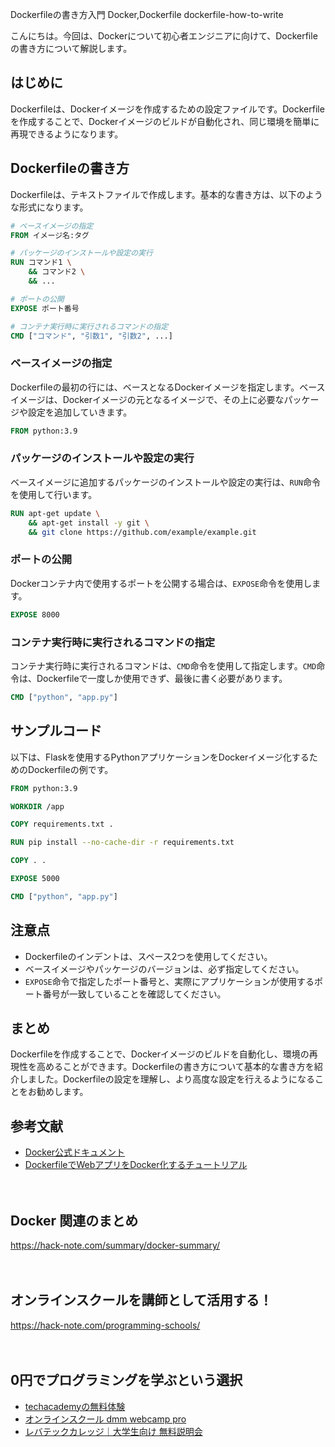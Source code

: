 Dockerfileの書き方入門
Docker,Dockerfile
dockerfile-how-to-write

こんにちは。今回は、Dockerについて初心者エンジニアに向けて、Dockerfileの書き方について解説します。

## はじめに

Dockerfileは、Dockerイメージを作成するための設定ファイルです。Dockerfileを作成することで、Dockerイメージのビルドが自動化され、同じ環境を簡単に再現できるようになります。

## Dockerfileの書き方

Dockerfileは、テキストファイルで作成します。基本的な書き方は、以下のような形式になります。

```Dockerfile
# ベースイメージの指定
FROM イメージ名:タグ

# パッケージのインストールや設定の実行
RUN コマンド1 \
    && コマンド2 \
    && ...

# ポートの公開
EXPOSE ポート番号

# コンテナ実行時に実行されるコマンドの指定
CMD ["コマンド", "引数1", "引数2", ...]
```

### ベースイメージの指定

Dockerfileの最初の行には、ベースとなるDockerイメージを指定します。ベースイメージは、Dockerイメージの元となるイメージで、その上に必要なパッケージや設定を追加していきます。

```Dockerfile
FROM python:3.9
```

### パッケージのインストールや設定の実行

ベースイメージに追加するパッケージのインストールや設定の実行は、`RUN`命令を使用して行います。

```Dockerfile
RUN apt-get update \
    && apt-get install -y git \
    && git clone https://github.com/example/example.git
```

### ポートの公開

Dockerコンテナ内で使用するポートを公開する場合は、`EXPOSE`命令を使用します。

```Dockerfile
EXPOSE 8000
```

### コンテナ実行時に実行されるコマンドの指定

コンテナ実行時に実行されるコマンドは、`CMD`命令を使用して指定します。`CMD`命令は、Dockerfileで一度しか使用できず、最後に書く必要があります。

```Dockerfile
CMD ["python", "app.py"]
```

## サンプルコード

以下は、Flaskを使用するPythonアプリケーションをDockerイメージ化するためのDockerfileの例です。

```Dockerfile
FROM python:3.9

WORKDIR /app

COPY requirements.txt .

RUN pip install --no-cache-dir -r requirements.txt

COPY . .

EXPOSE 5000

CMD ["python", "app.py"]
```

## 注意点

- Dockerfileのインデントは、スペース2つを使用してください。
- ベースイメージやパッケージのバージョンは、必ず指定してください。
- `EXPOSE`命令で指定したポート番号と、実際にアプリケーションが使用するポート番号が一致していることを確認してください。

## まとめ

Dockerfileを作成することで、Dockerイメージのビルドを自動化し、環境の再現性を高めることができます。Dockerfileの書き方について基本的な書き方を紹介しました。Dockerfileの設定を理解し、より高度な設定を行えるようになることをお勧めします。

## 参考文献

- [Docker公式ドキュメント](https://docs.docker.com/engine/reference/builder/)
- [DockerfileでWebアプリをDocker化するチュートリアル](https://qiita.com/ksh-fthr/items/9fcf0200d6d99f6b2f4c)

　

## Docker 関連のまとめ
https://hack-note.com/summary/docker-summary/

　

## オンラインスクールを講師として活用する！
https://hack-note.com/programming-schools/

　

## 0円でプログラミングを学ぶという選択
- [techacademyの無料体験](//af.moshimo.com/af/c/click?a_id=2612475&amp;p_id=1555&amp;pc_id=2816&amp;pl_id=22706&amp;url=https%3a%2f%2ftechacademy.jp%2fhtmlcss-trial%3futm_source%3dmoshimo%26utm_medium%3daffiliate%26utm_campaign%3dtextad)
- [オンラインスクール dmm webcamp pro](//af.moshimo.com/af/c/click?a_id=2612482&amp;p_id=1363&amp;pc_id=2297&amp;pl_id=39999&amp;guid=on)
- [レバテックカレッジ｜大学生向け 無料説明会](//af.moshimo.com/af/c/click?a_id=4071793&p_id=3198&pc_id=7488&pl_id=41848)

